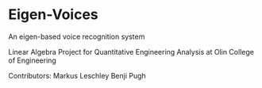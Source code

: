 # Eigen-Voices
An eigen-based voice recognition system

Linear Algebra Project for Quantitative Engineering Analysis at Olin College of Engineering

Contributors:
Markus Leschley
Benji Pugh
